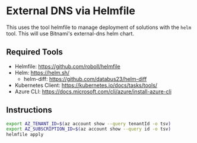 # External DNS via Helmfile


This uses the tool helmfile to manage deployment of solutions with the `helm` tool.  This will use Bitnami's external-dns helm chart.

## Required Tools

* Helmfile: https://github.com/roboll/helmfile
* Helm: https://helm.sh/
  * helm-diff: https://github.com/databus23/helm-diff
* Kubernetes Client: https://kubernetes.io/docs/tasks/tools/
* Azure CLI: https://docs.microsoft.com/cli/azure/install-azure-cli

## Instructions

```bash
export AZ_TENANT_ID=$(az account show --query tenantId -o tsv)
export AZ_SUBSCRIPTION_ID=$(az account show --query id -o tsv)
helmfile apply
```
